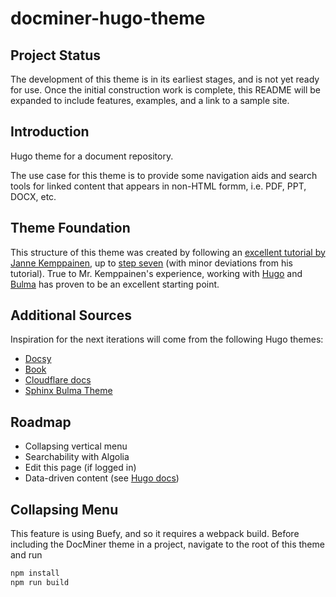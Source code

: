 # docminer-hugo-theme

## Project Status

The development of this theme is in its earliest stages, and is not yet ready for use. Once the initial construction work is complete, this README will be expanded to include features, examples, and a link to a sample site.

## Introduction

Hugo theme for a document repository.

The use case for this theme is to provide some navigation aids and search tools for linked content that appears in non-HTML formm, i.e. PDF, PPT, DOCX, etc.

## Theme Foundation

This structure of this theme was created by following an [excellent tutorial by Janne Kemppainen](https://www.pakstech.com/blog/create-hugo-theme/), up to [step seven](https://www.pakstech.com/blog/hugo-list-page/) (with minor deviations from his tutorial). True to Mr. Kemppainen's experience, working with [Hugo](https://gohugo.io) and [Bulma](https://bulma.io) has proven to be an excellent starting point.

## Additional Sources

Inspiration for the next iterations will come from the following Hugo themes:

* [Docsy](https://themes.gohugo.io/docsy/)
* [Book](https://github.com/alex-shpak/hugo-book)
* [Cloudflare docs](https://github.com/cloudflare/hugo-cloudflare-docs)
* [Sphinx Bulma Theme](https://github.com/gabrielfalcao/sphinx-bulma-theme)

## Roadmap

* Collapsing vertical menu
* Searchability with Algolia
* Edit this page (if logged in)
* Data-driven content (see [Hugo docs](https://gohugo.io/templates/data-templates/#data-driven-content))

## Collapsing Menu

This feature is using Buefy, and so it requires a webpack build. Before including the DocMiner theme in a project, navigate to the root of this theme and run

```bash
npm install
npm run build
```
